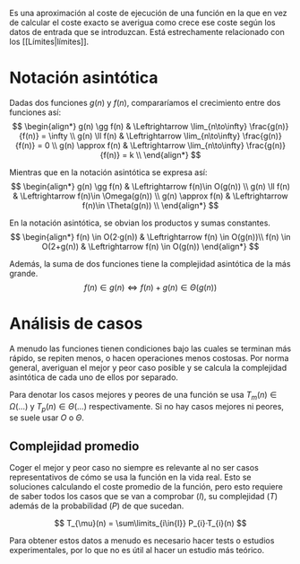 Es una aproximación al coste de ejecución de una función en la que en vez de calcular el coste exacto se averigua como crece ese coste según los datos de entrada que se introduzcan. Está estrechamente relacionado con los [[Límites|límites]].


# Notación asintótica 

Dadas dos funciones $g(n)$ y $f(n)$, compararíamos el crecimiento entre dos funciones así:
$$
\begin{align*}
g(n) \gg f(n) & \Leftrightarrow \lim_{n\to\infty} \frac{g(n)}{f(n)} = \infty \\
g(n) \ll f(n) & \Leftrightarrow \lim_{n\to\infty} \frac{g(n)}{f(n)} = 0 \\
g(n) \approx f(n) & \Leftrightarrow \lim_{n\to\infty} \frac{g(n)}{f(n)} = k \\
\end{align*}
$$

Mientras que en la notación asintótica se expresa así:
$$
\begin{align*}
g(n) \gg f(n) & \Leftrightarrow  f(n)\in O(g(n)) \\
g(n) \ll f(n) & \Leftrightarrow  f(n)\in \Omega(g(n)) \\
g(n) \approx f(n) & \Leftrightarrow  f(n)\in \Theta(g(n)) \\
\end{align*}
$$

En la notación asintótica, se obvian los productos y sumas constantes.
$$
\begin{align*}
f(n) \in O(2·g(n)) & \Leftrightarrow f(n) \in O(g(n))\\
f(n) \in O(2+g(n)) & \Leftrightarrow f(n) \in O(g(n))
\end{align*}
$$

Además, la suma de dos funciones tiene la complejidad asintótica de la más grande.
$$f(n) \in g(n) \Leftrightarrow f(n) + g(n) \in \Theta(g(n))$$

# Análisis de casos 

A menudo las funciones tienen condiciones bajo las cuales se terminan más rápido, se repiten menos, o hacen operaciones menos costosas. Por norma general, averiguan el mejor y peor caso posible y se calcula la complejidad asintótica de cada uno de ellos por separado.

Para denotar los casos mejores y peores de una función se usa $T_{m}(n) \in \Omega(\dots)$ y $T_{p}(n) \in \Theta(\dots)$ respectivamente. Si no hay casos mejores ni peores, se suele usar $O$ o $\Theta$. 

## Complejidad promedio 

Coger el mejor y peor caso no siempre es relevante al no ser casos representativos de cómo se usa la función en la vida real. Esto se soluciones calculando el coste promedio de la función, pero esto requiere de saber todos los casos que se van a comprobar ($I$), su complejidad ($T$) además de la probabilidad ($P$) de que sucedan.

$$
T_{\mu}(n) = \sum\limits_{i\in{I}} P_{i}·T_{i}(n)
$$

Para obtener estos datos a menudo es necesario hacer tests o estudios experimentales, por lo que no es útil al hacer un estudio más teórico.

# 